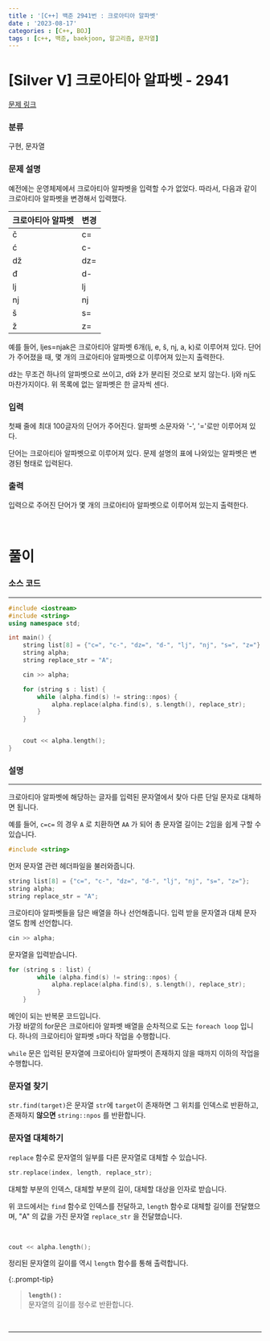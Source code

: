 ```yaml
---
title : '[C++] 백준 2941번 : 크로아티아 알파벳'
date : '2023-08-17'
categories : [C++, BOJ]
tags : [c++, 백준, baekjoon, 알고리즘, 문자열]
---
```


# [Silver V] 크로아티아 알파벳 - 2941 

[문제 링크](https://www.acmicpc.net/problem/2941)

### 분류

구현, 문자열

### 문제 설명

<p>예전에는 운영체제에서 크로아티아 알파벳을 입력할 수가 없었다. 따라서, 다음과 같이 크로아티아 알파벳을 변경해서 입력했다.</p>



|<b>크로아티아 알파벳</b>|<b>변경</b>|
|---|---|
|č|c=|
|ć|c-|
|dž|dz=|
|đ|d-|
|lj|lj|
|nj|nj|
|š|s=|
|ž|z=|



<p>예를 들어, ljes=njak은 크로아티아 알파벳 6개(lj, e, š, nj, a, k)로 이루어져 있다. 단어가 주어졌을 때, 몇 개의 크로아티아 알파벳으로 이루어져 있는지 출력한다.</p>

<p>dž는 무조건 하나의 알파벳으로 쓰이고, d와 ž가 분리된 것으로 보지 않는다. lj와 nj도 마찬가지이다. 위 목록에 없는 알파벳은 한 글자씩 센다.</p>

### 입력 

 <p>첫째 줄에 최대 100글자의 단어가 주어진다. 알파벳 소문자와 '-', '='로만 이루어져 있다.</p>

<p>단어는 크로아티아 알파벳으로 이루어져 있다. 문제 설명의 표에 나와있는 알파벳은 변경된 형태로 입력된다.</p>

### 출력 

 <p>입력으로 주어진 단어가 몇 개의 크로아티아 알파벳으로 이루어져 있는지 출력한다.</p>


<br>

# 풀이

### 소스 코드

---

```c++
#include <iostream>
#include <string>
using namespace std;

int main() {
    string list[8] = {"c=", "c-", "dz=", "d-", "lj", "nj", "s=", "z="};
    string alpha;
    string replace_str = "A";

    cin >> alpha;

    for (string s : list) {
        while (alpha.find(s) != string::npos) {
            alpha.replace(alpha.find(s), s.length(), replace_str);
        }
    }


    cout << alpha.length();
}
```


### 설명 

---

크로아티아 알파벳에 해당하는 글자를 입력된 문자열에서 찾아 다른 단일 문자로 대체하면 됩니다. 

예를 들어, `c=c=` 의 경우 `A` 로 치환하면 `AA` 가 되어 총 문자열 길이는 2임을 쉽게 구할 수 있습니다.


```c++
#include <string>
```

먼저 문자열 관련 헤더파일을 불러와줍니다.

```c++
string list[8] = {"c=", "c-", "dz=", "d-", "lj", "nj", "s=", "z="};
string alpha;
string replace_str = "A";
```

크로아티아 알파벳들을 담은 배열을 하나 선언해줍니다. 입력 받을 문자열과 대체 문자열도 함께 선언합니다.

```c++
cin >> alpha;
```

문자열을 입력받습니다.

```c++
for (string s : list) {
        while (alpha.find(s) != string::npos) {
            alpha.replace(alpha.find(s), s.length(), replace_str);
        }
    }
```

메인이 되는 반복문 코드입니다.  
가장 바깥의 for문은 크로아티아 알파벳 배열을 순차적으로 도는 `foreach loop` 입니다. 하나의 크로아티아 알파벳 `s`마다 작업을 수행합니다.  

`while` 문은 입력된 문자열에 크로아티아 알파벳이 존재하지 않을 때까지 이하의 작업을 수행합니다.  

### 문자열 찾기

`str.find(target)`은 문자열 `str`에 `target`이 존재하면 그 위치를 인덱스로 반환하고, 존재하지 <b>않으면</b> `string::npos` 를 반환합니다.  


### 문자열 대체하기

`replace` 함수로 문자열의 일부를 다른 문자열로 대체할 수 있습니다.

```c++
str.replace(index, length, replace_str);
```

대체할 부분의 인덱스, 대체할 부분의 길이, 대체할 대상을 인자로 받습니다.  

위 코드에서는 `find` 함수로 인덱스를 전달하고, `length` 함수로 대체할 길이를 전달했으며, "A" 의 값을 가진 문자열 `replace_str` 을 전달했습니다.

<br>


```c++
cout << alpha.length();
```

정리된 문자열의 길이를 역시 `length` 함수를 통해 출력합니다.


{:.prompt-tip}

> <b>`length()` :</b>  
> 문자열의 길이를 정수로 반환합니다. 


<br>

---